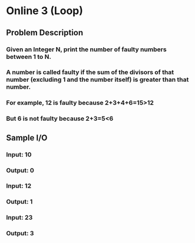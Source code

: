 # Online 3 (Loop)
## Problem Description

### Given an Integer N, print the number of faulty numbers between 1 to N.

### A number is called faulty if the sum of the divisors of that number (excluding 1 and the number itself) is greater than that number.

### For example, 12 is faulty because 2+3+4+6=15>12
### But 6 is not faulty because 2+3=5<6



## Sample I/O
### Input: 10
### Output: 0

### Input: 12
### Output: 1

### Input: 23
### Output: 3
